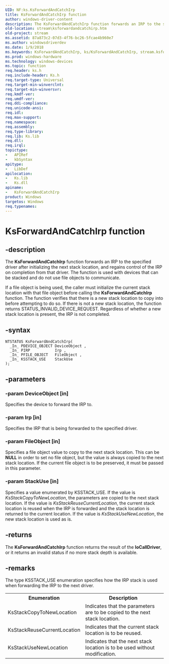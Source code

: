 ```yaml
---
UID: NF:ks.KsForwardAndCatchIrp
title: KsForwardAndCatchIrp function
author: windows-driver-content
description: The KsForwardAndCatchIrp function forwards an IRP to the specified driver after initializing the next stack location, and regains control of the IRP on completion from that driver.
old-location: stream\ksforwardandcatchirp.htm
old-project: stream
ms.assetid: 87a873c2-07d3-4f76-bc26-5fcae4b960e7
ms.author: windowsdriverdev
ms.date: 1/9/2018
ms.keywords: KsForwardAndCatchIrp, ks/KsForwardAndCatchIrp, stream.ksforwardandcatchirp, ksfunc_db5ae1e5-b0c8-4703-866f-a3f060e5ffb3.xml, KsForwardAndCatchIrp function [Streaming Media Devices]
ms.prod: windows-hardware
ms.technology: windows-devices
ms.topic: function
req.header: ks.h
req.include-header: Ks.h
req.target-type: Universal
req.target-min-winverclnt: 
req.target-min-winversvr: 
req.kmdf-ver: 
req.umdf-ver: 
req.ddi-compliance: 
req.unicode-ansi: 
req.idl: 
req.max-support: 
req.namespace: 
req.assembly: 
req.type-library: 
req.lib: Ks.lib
req.dll: 
req.irql: 
topictype:
-	APIRef
-	kbSyntax
apitype:
-	LibDef
apilocation:
-	Ks.lib
-	Ks.dll
apiname:
-	KsForwardAndCatchIrp
product: Windows
targetos: Windows
req.typenames: 
---
```


# KsForwardAndCatchIrp function


## -description


The <b>KsForwardAndCatchIrp</b> function forwards an IRP to the specified driver after initializing the next stack location, and regains control of the IRP on completion from that driver. The function is used with devices that can be stacked and do not use file objects to communicate.

If a file object is being used, the caller must initialize the current stack location with that file object before calling the <b>KsForwardAndCatchIrp</b> function. The function verifies that there is a new stack location to copy into before attempting to do so. If there is not a new stack location, the function returns STATUS_INVALID_DEVICE_REQUEST. Regardless of whether a new stack location is present, the IRP is not completed.


## -syntax


````
NTSTATUS KsForwardAndCatchIrp(
  _In_ PDEVICE_OBJECT DeviceObject ,
  _In_ PIRP           Irp ,
  _In_ PFILE_OBJECT   FileObject ,
  _In_ KSSTACK_USE    StackUse 
);
````


## -parameters




### -param DeviceObject [in]

Specifies the device to forward the IRP to.


### -param Irp [in]

Specifies the IRP that is being forwarded to the specified driver.


### -param FileObject [in]

Specifies a file object value to copy to the next stack location. This can be <b>NULL</b> in order to set no file object, but the value is always copied to the next stack location. If the current file object is to be preserved, it must be passed in this parameter. 


### -param StackUse [in]

Specifies a value enumerated by KSSTACK_USE. If the value is <i>KsStackCopyToNewLocation</i>, the parameters are copied to the next stack location. If the value is <i>KsStackReuseCurrentLocation</i>, the current stack location is reused when the IRP is forwarded and the stack location is returned to the current location. If the value is <i>KsStackUseNewLocation</i>, the new stack location is used as is.


## -returns


The <b>KsForwardAndCatchIrp</b> function returns the result of the <b>IoCallDriver</b>, or it returns an invalid status if no more stack depth is available.



## -remarks


The type KSSTACK_USE enumeration specifies how the IRP stack is used when forwarding the IRP to the next driver.
<table>
<tr>
<th>Enumeration</th>
<th>Description</th>
</tr>
<tr>
<td>
KsStackCopyToNewLocation

</td>
<td>
Indicates that the parameters are to be copied to the next stack location.

</td>
</tr>
<tr>
<td>
KsStackReuseCurrentLocation

</td>
<td>
Indicates that the current stack location is to be reused.

</td>
</tr>
<tr>
<td>
KsStackUseNewLocation

</td>
<td>
Indicates that the next stack location is to be used without modification.

</td>
</tr>
</table> 


